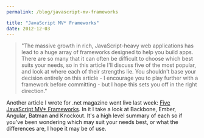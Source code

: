 ```yaml
---
permalink: /blog/javascript-mv-frameworks

title: "JavaScript MV* Frameworks"
date: 2012-12-03
---
```


> "The massive growth in rich, JavaScript-heavy web applications has lead to a huge array of frameworks designed to help you build apps. There are so many that it can often be difficult to choose which best suits your needs, so in this article I'll discuss five of the most popular, and look at where each of their strengths lie. You shouldn't base your decision entirely on this article - I encourage you to play further with a framework before committing - but I hope this sets you off in the right direction."

Another article I wrote for .net magazine went live last week: [Five JavaScript MV\* Frameworks](http://www.netmagazine.com/features/essential-javascript-top-five-mvc-frameworks). In it I take a look at Backbone, Ember, Angular, Batman and Knockout. It's a high level summary of each so if you've been wondering which may suit your needs best, or what the differences are, I hope it may be of use.
